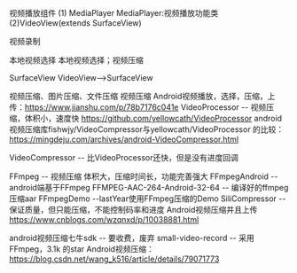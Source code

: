 视频播放组件
(1) MediaPlayer
MediaPlayer:视频播放功能类
(2)VideoView(extends SurfaceView)


视频录制


本地视频选择
本地视频选择；视频压缩




SurfaceView
VideoView—>SurfaceView

视频压缩、图片压缩、文件压缩
视频压缩
Android视频播放，选择，压缩，上传：https://www.jianshu.com/p/78b7176c041e
VideoProcessor -- 视频压缩，体积小，速度快
https://github.com/yellowcath/VideoProcessor
android视频压缩库fishwjy/VideoCompressor与yellowcath/VideoProcessor 的比较：https://mingdeju.com/archives/android-VideoCompressor.html

VideoCompressor -- 比VideoProcessor还快，但是没有进度回调

FFmpeg -- 视频压缩 体积大，压缩时间长，功能完善强大
FFmpegAndroid -- android端基于FFmpeg
FFMPEG-AAC-264-Android-32-64 -- 编译好的ffmpeg压缩aar
FFmpegDemo --lastYear使用FFmpeg压缩的Demo
SiliCompressor -- 保证质量，但只能压缩，不能控制码率和进度
Android视频压缩并且上传   https://www.cnblogs.com/wzqnxd/p/10038881.html

android视频压缩七牛sdk -- 要收费，废弃
small-video-record -- 采用FFmpeg，3.1k 的star
Android视频压缩：https://blog.csdn.net/wang_k516/article/details/79071773
